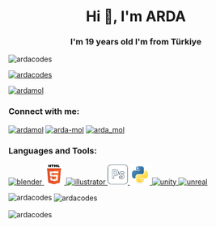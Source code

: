 <h1 align="center">Hi 👋, I'm ARDA</h1>
<h3 align="center">I'm 19 years old I'm from Türkiye</h3>

<p align="left"> <img src="https://komarev.com/ghpvc/?username=ardacodes&label=Profile%20views&color=0e75b6&style=flat" alt="ardacodes" /> </p>

<p align="left"> <a href="https://github.com/ryo-ma/github-profile-trophy"><img src="https://github-profile-trophy.vercel.app/?username=ardacodes" alt="ardacodes" /></a> </p>

<p align="left"> <a href="https://twitter.com/ardamol" target="blank"><img src="https://img.shields.io/twitter/follow/ardamol?logo=twitter&style=for-the-badge" alt="ardamol" /></a> </p>

<h3 align="left">Connect with me:</h3>
<p align="left">
<a href="https://twitter.com/ardamol" target="blank"><img align="center" src="https://raw.githubusercontent.com/rahuldkjain/github-profile-readme-generator/master/src/images/icons/Social/twitter.svg" alt="ardamol" height="30" width="40" /></a>
<a href="https://linkedin.com/in/arda-mol" target="blank"><img align="center" src="https://raw.githubusercontent.com/rahuldkjain/github-profile-readme-generator/master/src/images/icons/Social/linked-in-alt.svg" alt="arda-mol" height="30" width="40" /></a>
<a href="https://instagram.com/arda_mol" target="blank"><img align="center" src="https://raw.githubusercontent.com/rahuldkjain/github-profile-readme-generator/master/src/images/icons/Social/instagram.svg" alt="arda_mol" height="30" width="40" /></a>
</p>

<h3 align="left">Languages and Tools:</h3>
<p align="left"> <a href="https://www.blender.org/" target="_blank" rel="noreferrer"> <img src="https://download.blender.org/branding/community/blender_community_badge_white.svg" alt="blender" width="40" height="40"/> </a> <a href="https://www.w3.org/html/" target="_blank" rel="noreferrer"> <img src="https://raw.githubusercontent.com/devicons/devicon/master/icons/html5/html5-original-wordmark.svg" alt="html5" width="40" height="40"/> </a> <a href="https://www.adobe.com/in/products/illustrator.html" target="_blank" rel="noreferrer"> <img src="https://www.vectorlogo.zone/logos/adobe_illustrator/adobe_illustrator-icon.svg" alt="illustrator" width="40" height="40"/> </a> <a href="https://www.photoshop.com/en" target="_blank" rel="noreferrer"> <img src="https://raw.githubusercontent.com/devicons/devicon/master/icons/photoshop/photoshop-line.svg" alt="photoshop" width="40" height="40"/> </a> <a href="https://www.python.org" target="_blank" rel="noreferrer"> <img src="https://raw.githubusercontent.com/devicons/devicon/master/icons/python/python-original.svg" alt="python" width="40" height="40"/> </a> <a href="https://unity.com/" target="_blank" rel="noreferrer"> <img src="https://www.vectorlogo.zone/logos/unity3d/unity3d-icon.svg" alt="unity" width="40" height="40"/> </a> <a href="https://unrealengine.com/" target="_blank" rel="noreferrer"> <img src="https://raw.githubusercontent.com/kenangundogan/fontisto/036b7eca71aab1bef8e6a0518f7329f13ed62f6b/icons/svg/brand/unreal-engine.svg" alt="unreal" width="40" height="40"/> </a> </p>

<p><img align="left" src="https://github-readme-stats.vercel.app/api/top-langs?username=ardacodes&show_icons=true&locale=en&layout=compact" alt="ardacodes" /></p>

<p>&nbsp;<img align="center" src="https://github-readme-stats.vercel.app/api?username=ardacodes&show_icons=true&locale=en" alt="ardacodes" /></p>

<p><img align="center" src="https://github-readme-streak-stats.herokuapp.com/?user=ardacodes&" alt="ardacodes" /></p>
